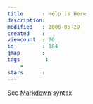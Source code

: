 ```yaml
---
title      : Help is Here
description: 
modified   : 2006-05-29
created    : 
viewcount  : 20
id         : 184
gmap       : 
tags        :
    - 
stars      : 
---
```


See [Markdown](http://darinfireball.net) syntax.

